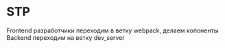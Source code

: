 # STP
Frontend разработчики переходим в ветку webpack, делаем копоненты
Backend переходим на ветку dev_server
